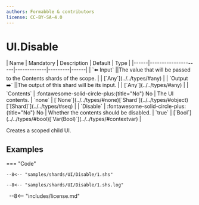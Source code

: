 ```yaml
---
authors: Formabble & contributors
license: CC-BY-SA-4.0
---
```



# UI.Disable

<div class="sh-parameters" markdown="1">
| Name | Mandatory | Description | Default | Type |
|------|---------------------|-------------|---------|------|
| `⬅️ Input` ||The value that will be passed to the Contents shards of the scope. | | [`Any`](../../types/#any) |
| `Output ➡️` ||The output of this shard will be its input. | | [`Any`](../../types/#any) |
| `Contents` | :fontawesome-solid-circle-plus:{title="No"} No  | The UI contents. | `none` | [`None`](../../types/#none)[`Shard`](../../types/#object)[`[Shard]`](../../types/#seq) |
| `Disable` | :fontawesome-solid-circle-plus:{title="No"} No  | Whether the contents should be disabled. | `true` | [`Bool`](../../types/#bool)[`Var(Bool)`](../../types/#contextvar) |

</div>

Creates a scoped child UI.

## Examples

=== "Code"

  ```x86asm linenums="1"
  --8<-- "samples/shards/UI/Disable/1.shs"
  ```

  ```
  --8<-- "samples/shards/UI/Disable/1.shs.log"
  ```
&nbsp;
--8<-- "includes/license.md"

